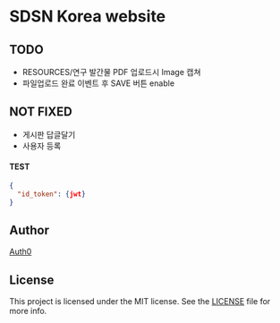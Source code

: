 # SDSN Korea website

## TODO
* RESOURCES/연구 발간물 PDF 업로드시 Image 캡쳐
* 파일업로드 완료 이벤트 후 SAVE 버튼 enable

## NOT FIXED
* 게시판 답글달기
* 사용자 등록

#### TEST

```json
{
  "id_token": {jwt}
}
```

## Author

[Auth0](auth0.com)

## License

This project is licensed under the MIT license. See the [LICENSE](LICENSE) file for more info.
